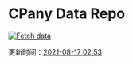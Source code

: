# CPany Data Repo

[![Fetch data](https://github.com/yjl9903/CPany/actions/workflows/fetch.yml/badge.svg)](https://github.com/yjl9903/CPany/actions/workflows/fetch.yml)

<!-- START_SECTION: update_time -->
更新时间：[2021-08-17 02:53](https://www.timeanddate.com/worldclock/fixedtime.html?msg=Fetch+data&iso=20210817T025348&p1=237)
<!-- END_SECTION: update_time -->

